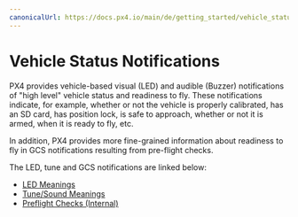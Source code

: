 ```yaml
---
canonicalUrl: https://docs.px4.io/main/de/getting_started/vehicle_status
---
```


# Vehicle Status Notifications

PX4 provides vehicle-based visual (LED) and audible (Buzzer) notifications of "high level" vehicle status and readiness to fly. These notifications indicate, for example, whether or not the vehicle is properly calibrated, has an SD card, has position lock, is safe to approach, whether or not it is armed, when it is ready to fly, etc.

In addition, PX4 provides more fine-grained information about readiness to fly in GCS notifications resulting from pre-flight checks.

The LED, tune and GCS notifications are linked below:

* [LED Meanings](../getting_started/led_meanings.md)
* [Tune/Sound Meanings](../getting_started/tunes.md)
* [Preflight Checks (Internal)](../flying/pre_flight_checks.md)